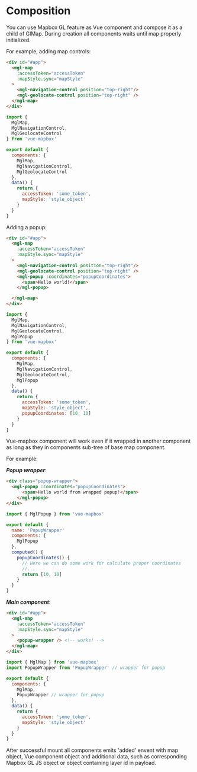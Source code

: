 # Composition
You can use Mapbox GL feature as Vue component and compose it as a child of GlMap. During creation all components waits until map properly initialized.

For example, adding map controls:

```html
<div id="#app">
  <mgl-map
    :accessToken="accessToken"
    :mapStyle.sync="mapStyle"
  >
    <mgl-navigation-control position="top-right"/>
    <mgl-geolocate-control position="top-right" />
  </mgl-map>
</div>
```

```javascript
import {
  MglMap,
  MglNavigationControl,
  MglGeolocateControl
} from 'vue-mapbox'

export default {
  components: {
    MglMap,
    MglNavigationControl,
    MglGeolocateControl
  },
  data() {
    return {
      accessToken: 'some_token',
      mapStyle: 'style_object'
    }
  }
}
```

Adding a popup:

```html
<div id="#app">
  <mgl-map
    :accessToken="accessToken"
    :mapStyle.sync="mapStyle"
  >
    <mgl-navigation-control position="top-right"/>
    <mgl-geolocate-control position="top-right" />
    <mgl-popup :coordinates="popupCoordinates">
      <span>Hello world!</span>
    </mgl-popup>

  </mgl-map>
</div>
```

```javascript
import {
  MglMap,
  MglNavigationControl,
  MglGeolocateControl,
  MglPopup
} from 'vue-mapbox'

export default {
  components: {
    MglMap,
    MglNavigationControl,
    MglGeolocateControl,
    MglPopup
  },
  data() {
    return {
      accessToken: 'some_token',
      mapStyle: 'style_object',
      popupCoordinates: [10, 10]
    }
  }
}
```

Vue-mapbox component will work even if it wrapped in another component as long as they in components sub-tree of base map component.

For example:

**_Popup wrapper_**:
```html
<div class="popup-wrapper">
  <mgl-popup :coordinates="popupCoordinates">
      <span>Hello world from wrapped popup!</span>
    </mgl-popup>
</div>
```

```javascript
import { MglPopup } from 'vue-mapbox'

export default {
  name: 'PopupWrapper'
  components: {
    MglPopup
  },
  computed() {
    popupCoordinates() {
      // Here we can do some work for calculate proper coordinates
      //...
      return [10, 10]
    }
  }
}
```

**_Main component_**:
```html
<div id="#app">
  <mgl-map
    :accessToken="accessToken"
    :mapStyle.sync="mapStyle"
  >
    <popup-wrapper /> <!-- works! -->
  </mgl-map>
</div>
```

```javascript
import { MglMap } from 'vue-mapbox'
import PopupWrapper from 'PopupWrapper' // wrapper for popup

export default {
  components: {
    MglMap,
    PopupWrapper // wrapper for popup
  },
  data() {
    return {
      accessToken: 'some_token',
      mapStyle: 'style_object'
    }
  }
}
```

After successful mount all components emits 'added' envent with map object, Vue component object and additional data, such as corresponding Mapbox GL JS object or object containing layer id in payload.
